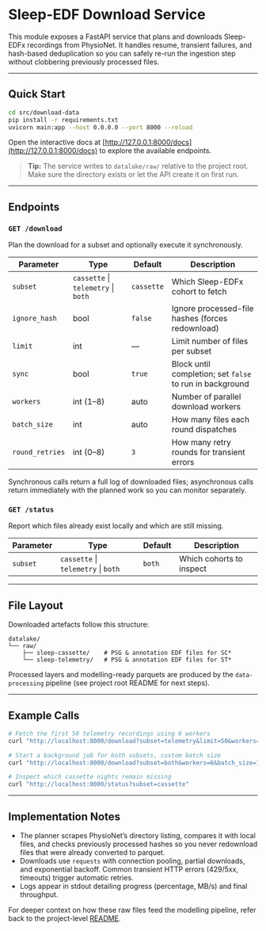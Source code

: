 # Sleep-EDF Download Service

This module exposes a FastAPI service that plans and downloads Sleep-EDFx recordings from PhysioNet. It handles resume, transient failures, and hash-based deduplication so you can safely re-run the ingestion step without clobbering previously processed files.

---

## Quick Start

```bash
cd src/download-data
pip install -r requirements.txt
uvicorn main:app --host 0.0.0.0 --port 8000 --reload
```

Open the interactive docs at [http://127.0.0.1:8000/docs](http://127.0.0.1:8000/docs) to explore the available endpoints.

> **Tip:** The service writes to `datalake/raw/` relative to the project root. Make sure the directory exists or let the API create it on first run.

---

## Endpoints

### `GET /download`

Plan the download for a subset and optionally execute it synchronously.

| Parameter | Type | Default | Description |
|-----------|------|---------|-------------|
| `subset` | `cassette` \| `telemetry` \| `both` | `cassette` | Which Sleep-EDFx cohort to fetch |
| `ignore_hash` | bool | `false` | Ignore processed-file hashes (forces redownload) |
| `limit` | int | — | Limit number of files per subset |
| `sync` | bool | `true` | Block until completion; set `false` to run in background |
| `workers` | int (1–8) | auto | Number of parallel download workers |
| `batch_size` | int | auto | How many files each round dispatches |
| `round_retries` | int (0–8) | `3` | How many retry rounds for transient errors |

Synchronous calls return a full log of downloaded files; asynchronous calls return immediately with the planned work so you can monitor separately.

### `GET /status`

Report which files already exist locally and which are still missing.

| Parameter | Type | Default | Description |
|-----------|------|---------|-------------|
| `subset` | `cassette` \| `telemetry` \| `both` | `both` | Which cohorts to inspect |

---

## File Layout

Downloaded artefacts follow this structure:

```
datalake/
└── raw/
    ├── sleep-cassette/    # PSG & annotation EDF files for SC*
    └── sleep-telemetry/   # PSG & annotation EDF files for ST*
```

Processed layers and modelling-ready parquets are produced by the `data-processing` pipeline (see project root README for next steps).

---

## Example Calls

```bash
# Fetch the first 50 telemetry recordings using 6 workers
curl "http://localhost:8000/download?subset=telemetry&limit=50&workers=6"

# Start a background job for both subsets, custom batch size
curl "http://localhost:8000/download?subset=both&workers=6&batch_size=12&sync=false"

# Inspect which cassette nights remain missing
curl "http://localhost:8000/status?subset=cassette"
```

---

## Implementation Notes

- The planner scrapes PhysioNet’s directory listing, compares it with local files, and checks previously processed hashes so you never redownload files that were already converted to parquet.
- Downloads use `requests` with connection pooling, partial downloads, and exponential backoff. Common transient HTTP errors (429/5xx, timeouts) trigger automatic retries.
- Logs appear in stdout detailing progress (percentage, MB/s) and final throughput.

For deeper context on how these raw files feed the modelling pipeline, refer back to the project-level [README](../../README.md).
